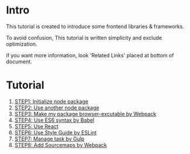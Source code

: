 # Intro
This tutorial is created to introduce some frontend libraries & frameworks.

To avoid confusion, This tutorial is written simplicity and exclude optimization.

if you want more information, look 'Related Links' placed at bottom of document.

# Tutorial
1. [STEP1: Initialize node package](./DOC/STEP1.md)
2. [STEP2: Use another node package](./DOC/STEP2.md)
3. [STEP3: Make my package browser-excutable by Webpack](./DOC/STEP3.md)
4. [STEP4: Use ES6 syntax by Babel](./DOC/STEP4.md)
5. [STEP5: Use React](./DOC/STEP5.md)
6. [STEP6: Use Style Guide by ESLint](./DOC/STEP6.md)
7. [STEP7: Manage task by Gulp](./DOC/STEP7.md)
8. [STEP8: Add Sourcemaps by Webpack](./DOC/STEP8.md)

